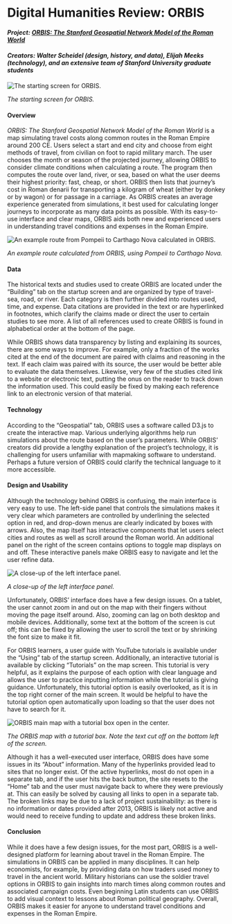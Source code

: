 # Digital Humanities Review: ORBIS

#### ***Project: [ORBIS: The Stanford Geospatial Network Model of the Roman World](https://orbis.stanford.edu/)***

#### ***Creators: Walter Scheidel (design, history, and data), Elijah Meeks (technology), and an extensive team of Stanford University graduate students***

![The starting screen for ORBIS.](https://PRSengl350.github.io/PRS-ENGL-350/images/ORBIS_Start_Screen.png) 

*The starting screen for ORBIS.*

#### **Overview**

*ORBIS: The Stanford Geospatial Network Model of the Roman World* is a map simulating travel costs along common routes in the Roman Empire around 200 CE. Users select a start and end city and choose from eight methods of travel, from civilian on foot to rapid military march. The user chooses the month or season of the projected journey, allowing ORBIS to consider climate conditions when calculating a route. The program then computes the route over land, river, or sea, based on what the user deems their highest priority: fast, cheap, or short. ORBIS then lists that journey’s cost in Roman denarii for transporting a kilogram of wheat (either by donkey or by wagon) or for passage in a carriage. As ORBIS creates an average experience generated from simulations, it best used for calculating longer journeys to incorporate as many data points as possible. With its easy-to-use interface and clear maps, ORBIS aids both new and experienced users in understanding travel conditions and expenses in the Roman Empire. 

![An example route from Pompeii to Carthago Nova calculated in ORBIS.](https://PRSengl350.github.io/PRS-ENGL-350/images/ORBIS_Example_Route.png)

*An example route calculated from ORBIS, using Pompeii to Carthago Nova.*

#### **Data**

The historical texts and studies used to create ORBIS are located under the “Building” tab on the startup screen and are organized by type of travel- sea, road, or river. Each category is then further divided into routes used, time, and expense. Data citations are provided in the text or are hyperlinked in footnotes, which clarify the claims made or direct the user to certain studies to see more. A list of all references used to create ORBIS is found in alphabetical order at the bottom of the page.

While ORBIS shows data transparency by listing and explaining its sources, there are some ways to improve. For example, only a fraction of the works cited at the end of the document are paired with claims and reasoning in the text. If each claim was paired with its source, the user would be better able to evaluate the data themselves. Likewise, very few of the studies cited link to a website or electronic text, putting the onus on the reader to track down the information used. This could easily be fixed by making each reference link to an electronic version of that material.

#### **Technology**

According to the “Geospatial” tab, ORBIS uses a software called D3.js to create the interactive map. Various underlying algorithms help run simulations about the route based on the user’s parameters. While ORBIS’ creators did provide a lengthy explanation of the project’s technology, it is challenging for users unfamiliar with mapmaking software to understand. Perhaps a future version of ORBIS could clarify the technical language to it more accessible.

#### **Design and Usability**

Although the technology behind ORBIS is confusing, the main interface is very easy to use. The left-side panel that controls the simulations makes it very clear which parameters are controlled by underlining the selected option in red, and drop-down menus are clearly indicated by boxes with arrows. Also, the map itself has interactive components that let users select cities and routes as well as scroll around the Roman world. An additional panel on the right of the screen contains options to toggle map displays on and off. These interactive panels make ORBIS easy to navigate and let the user refine data.

![A close-up of the left interface panel.](https://PRSengl350.github.io/PRS-ENGL-350/images/ORBIS_Interface.png)

*A close-up of the left interface panel.*

Unfortunately, ORBIS’ interface does have a few design issues. On a tablet, the user cannot zoom in and out on the map with their fingers without moving the page itself around. Also, zooming can lag on both desktop and mobile devices. Additionally, some text at the bottom of the screen is cut off; this can be fixed by allowing the user to scroll the text or by shrinking the font size to make it fit.

For ORBIS learners, a user guide with YouTube tutorials is available under the “Using” tab of the startup screen. Additionally, an interactive tutorial is available by clicking “Tutorials” on the map screen. This tutorial is very helpful, as it explains the purpose of each option with clear language and allows the user to practice inputting information while the tutorial is giving guidance. Unfortunately, this tutorial option is easily overlooked, as it is in the top right corner of the main screen. It would be helpful to have the tutorial option open automatically upon loading so that the user does not have to search for it.

![ORBIS main map with a tutorial box open in the center.](https://PRSengl350.github.io/PRS-ENGL-350/images/ORBIS_Tutorial.png)

*The ORBIS map with a tutorial box. Note the text cut off on the bottom left of the screen.*

Although it has a well-executed user interface, ORBIS does have some issues in its “About” information. Many of the hyperlinks provided lead to sites that no longer exist. Of the active hyperlinks, most do not open in a separate tab, and if the user hits the back button, the site resets to the “Home” tab and the user must navigate back to where they were previously at. This can easily be solved by causing all links to open in a separate tab.
The broken links may be due to a lack of project sustainability: as there is no information or dates provided after 2013, ORBIS is likely not active and would need to receive funding to update and address these broken links. 

#### **Conclusion**

While it does have a few design issues, for the most part, ORBIS is a well-designed platform for learning about travel in the Roman Empire. The simulations in ORBIS can be applied in many disciplines. It can help economists, for example, by providing data on how traders used money to travel in the ancient world. Military historians can use the soldier travel options in ORBIS to gain insights into march times along common routes and associated campaign costs. Even beginning Latin students can use ORBIS to add visual context to lessons about Roman political geography. Overall, ORBIS makes it easier for anyone to understand travel conditions and expenses in the Roman Empire. 
